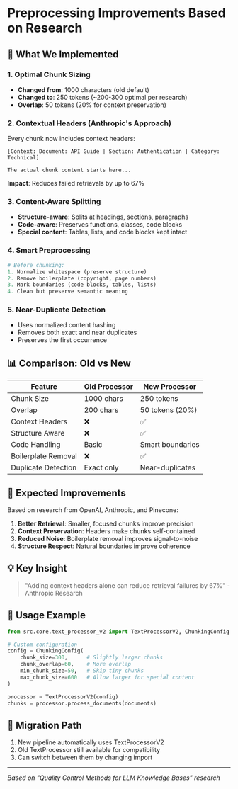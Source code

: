 # Preprocessing Improvements Based on Research

## 🎯 What We Implemented

### 1. Optimal Chunk Sizing
- **Changed from**: 1000 characters (old default)
- **Changed to**: 250 tokens (~200-300 optimal per research)
- **Overlap**: 50 tokens (20% for context preservation)

### 2. Contextual Headers (Anthropic's Approach)
Every chunk now includes context headers:
```
[Context: Document: API Guide | Section: Authentication | Category: Technical]

The actual chunk content starts here...
```

**Impact**: Reduces failed retrievals by up to 67%

### 3. Content-Aware Splitting
- **Structure-aware**: Splits at headings, sections, paragraphs
- **Code-aware**: Preserves functions, classes, code blocks
- **Special content**: Tables, lists, and code blocks kept intact

### 4. Smart Preprocessing
```python
# Before chunking:
1. Normalize whitespace (preserve structure)
2. Remove boilerplate (copyright, page numbers)
3. Mark boundaries (code blocks, tables, lists)
4. Clean but preserve semantic meaning
```

### 5. Near-Duplicate Detection
- Uses normalized content hashing
- Removes both exact and near duplicates
- Preserves the first occurrence

## 📊 Comparison: Old vs New

| Feature | Old Processor | New Processor |
|---------|--------------|---------------|
| Chunk Size | 1000 chars | 250 tokens |
| Overlap | 200 chars | 50 tokens (20%) |
| Context Headers | ❌ | ✅ |
| Structure Aware | ❌ | ✅ |
| Code Handling | Basic | Smart boundaries |
| Boilerplate Removal | ❌ | ✅ |
| Duplicate Detection | Exact only | Near-duplicates |

## 🚀 Expected Improvements

Based on research from OpenAI, Anthropic, and Pinecone:

1. **Better Retrieval**: Smaller, focused chunks improve precision
2. **Context Preservation**: Headers make chunks self-contained
3. **Reduced Noise**: Boilerplate removal improves signal-to-noise
4. **Structure Respect**: Natural boundaries improve coherence

## 💡 Key Insight

> "Adding context headers alone can reduce retrieval failures by 67%" - Anthropic Research

## 📝 Usage Example

```python
from src.core.text_processor_v2 import TextProcessorV2, ChunkingConfig

# Custom configuration
config = ChunkingConfig(
    chunk_size=300,      # Slightly larger chunks
    chunk_overlap=60,    # More overlap
    min_chunk_size=50,   # Skip tiny chunks
    max_chunk_size=600   # Allow larger for special content
)

processor = TextProcessorV2(config)
chunks = processor.process_documents(documents)
```

## 🔄 Migration Path

1. New pipeline automatically uses TextProcessorV2
2. Old TextProcessor still available for compatibility
3. Can switch between them by changing import

---

*Based on "Quality Control Methods for LLM Knowledge Bases" research*

